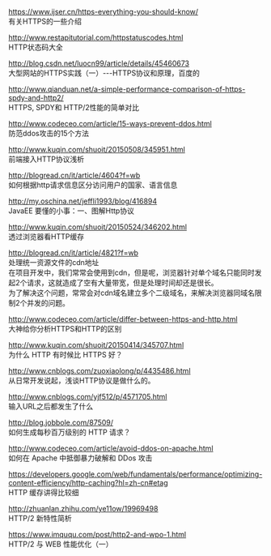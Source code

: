 https://www.ijser.cn/https-everything-you-should-know/<br  />
有关HTTPS的一些介绍

http://www.restapitutorial.com/httpstatuscodes.html<br  />
HTTP状态码大全

http://blog.csdn.net/luocn99/article/details/45460673<br  />
 大型网站的HTTPS实践（一）---HTTPS协议和原理，百度的

http://www.qianduan.net/a-simple-performance-comparison-of-https-spdy-and-http2/<br  />
HTTPS, SPDY和 HTTP/2性能的简单对比

http://www.codeceo.com/article/15-ways-prevent-ddos.html<br  />
防范ddos攻击的15个方法

http://www.kuqin.com/shuoit/20150508/345951.html<br  />
前端接入HTTP协议浅析

http://blogread.cn/it/article/4604?f=wb<br  />
如何根据http请求信息区分访问用户的国家、语言信息

http://my.oschina.net/jeffli1993/blog/416894<br  />
JavaEE 要懂的小事：一、图解Http协议

http://www.kuqin.com/shuoit/20150524/346202.html<br  />
透过浏览器看HTTP缓存

http://blogread.cn/it/article/4821?f=wb<br  />
处理统一资源文件的cdn地址<br  />
在项目开发中，我们常常会使用到cdn，但是呢，浏览器针对单个域名只能同时发起2个请求，这就造成了空有大量带宽，但是处理时间却还是很长。<br  />
为了解决这个问题，常常会对cdn域名建立多个二级域名，来解决浏览器同域名限制2个并发的问题。

http://www.codeceo.com/article/differ-between-https-and-http.html<br  />
大神给你分析HTTPS和HTTP的区别

http://www.kuqin.com/shuoit/20150414/345707.html<br  />
为什么 HTTP 有时候比 HTTPS 好？

http://www.cnblogs.com/zuoxiaolong/p/4435486.html<br  />
从日常开发说起，浅谈HTTP协议是做什么的。

http://www.cnblogs.com/yjf512/p/4571705.html<br  />
输入URL之后都发生了什么

http://blog.jobbole.com/87509/<br  />
如何生成每秒百万级别的 HTTP 请求？

http://www.codeceo.com/article/avoid-ddos-on-apache.html<br  />
如何在 Apache 中抵御暴力破解和 DDos 攻击

https://developers.google.com/web/fundamentals/performance/optimizing-content-efficiency/http-caching?hl=zh-cn#etag<br  />
HTTP 缓存讲得比较细

http://zhuanlan.zhihu.com/ye11ow/19969498<br  />
HTTP/2 新特性简析

https://www.imququ.com/post/http2-and-wpo-1.html<br  />
HTTP/2 与 WEB 性能优化（一）